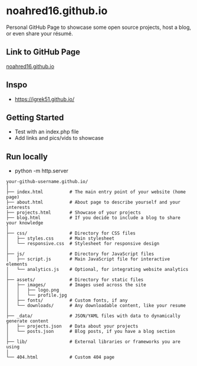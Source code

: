 # noahred16.github.io
Personal GitHub Page to showcase some open source projects, host a blog, or even share your résumé.  

<!-- link to noahred16.github.io -->
## Link to GitHub Page
[noahred16.github.io](https://noahred16.github.io/)

## Inspo
- https://igrek51.github.io/

## Getting Started
- Test with an index.php file
- Add links and pics/vids to showcase

## Run locally
- python -m http.server

```
your-github-username.github.io/
│
├── index.html          # The main entry point of your website (home page)
├── about.html          # About page to describe yourself and your interests
├── projects.html       # Showcase of your projects
├── blog.html           # If you decide to include a blog to share your knowledge
│
├── css/                # Directory for CSS files
│   ├── styles.css      # Main stylesheet
│   └── responsive.css  # Stylesheet for responsive design
│
├── js/                 # Directory for JavaScript files
│   ├── script.js       # Main JavaScript file for interactive elements
│   └── analytics.js    # Optional, for integrating website analytics
│
├── assets/             # Directory for static files
│   ├── images/         # Images used across the site
│   │   ├── logo.png
│   │   └── profile.jpg
│   ├── fonts/          # Custom fonts, if any
│   └── downloads/      # Any downloadable content, like your resume
│
├── _data/              # JSON/YAML files with data to dynamically generate content
│   ├── projects.json   # Data about your projects
│   └── posts.json      # Blog posts, if you have a blog section
│
├── lib/                # External libraries or frameworks you are using
│
└── 404.html            # Custom 404 page
```
